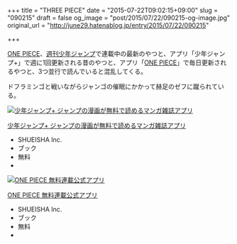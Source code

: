 +++
title = "THREE PIECE"
date = "2015-07-22T09:02:15+09:00"
slug = "090215"
draft = false
og_image = "post/2015/07/22/090215-og-image.jpg"
original_url = "http://june29.hatenablog.jp/entry/2015/07/22/090215"

+++

<p><a class="keyword" href="http://d.hatena.ne.jp/keyword/ONE%20PIECE">ONE PIECE</a>、<a class="keyword" href="http://d.hatena.ne.jp/keyword/%BD%B5%B4%A9%BE%AF%C7%AF%A5%B8%A5%E3%A5%F3%A5%D7">週刊少年ジャンプ</a>で連載中の最新のやつと、アプリ「少年ジャンプ+」で週に1回更新される昔のやつと、アプリ「<a class="keyword" href="http://d.hatena.ne.jp/keyword/ONE%20PIECE">ONE PIECE</a>」で毎日更新されるやつと、3つ並行で読んでいると混乱してくる。</p>

<p>ドフラミンゴと戦いながらジャンゴの催眠にかかって赫足のゼフに蹴られている。</p>

<p></p>
<div class="itunes-embed freezed itunes-kind-software">
<a href="https://itunes.apple.com/jp/app/shao-nianjanpu+-janpuno-man/id875750302?mt=8&amp;uo=4&amp;at=10l8JW&amp;ct=hatenablog" rel="nofollow" target="_blank"><img src="http://cdn.image.st-hatena.com/image/scale/a1ab78c4b4ca02d4cc0b9d406f21f67a97e7f4bd/enlarge=0;height=200;version=1;width=200/http%3A%2F%2Fis4.mzstatic.com%2Fimage%2Fpf%2Fus%2Fr30%2FPurple7%2Fv4%2Fa9%2F90%2F7f%2Fa9907ff5-35d5-a211-5ff9-9006c85360ee%2Fmzl.trpctmtv.jpg" alt="少年ジャンプ+ ジャンプの漫画が無料で読めるマンガ雑誌アプリ" title="少年ジャンプ+ ジャンプの漫画が無料で読めるマンガ雑誌アプリ" class="itunes-embed-image"></a><div class="itunes-embed-info">
<p class="itunes-embed-title"><a href="https://itunes.apple.com/jp/app/shao-nianjanpu+-janpuno-man/id875750302?mt=8&amp;uo=4&amp;at=10l8JW&amp;ct=hatenablog" rel="nofollow" target="_blank">少年ジャンプ+ ジャンプの漫画が無料で読めるマンガ雑誌アプリ</a></p>
<ul>
<li class="itunes-embed-artist">SHUEISHA Inc.</li>
<li class="itunes-embed-genre">ブック</li>
<li class="itunes-embed-price">無料</li>
<li class="itunes-embed-badge"><a href="https://itunes.apple.com/jp/app/shao-nianjanpu+-janpuno-man/id875750302?mt=8&amp;uo=4&amp;at=10l8JW&amp;ct=hatenablog" rel="nofollow" target="_blank"><img src="/images/theme/itunes/itunes-badge-appstore@2x.png" width="60px" height="15px"></a></li>
</ul>
</div>
</div>

<p></p>
<div class="itunes-embed freezed itunes-kind-software">
<a href="https://itunes.apple.com/jp/app/one-piece-wu-liao-lian-zai/id994092849?mt=8&amp;uo=4&amp;at=10l8JW&amp;ct=hatenablog" rel="nofollow" target="_blank"><img src="http://cdn.image.st-hatena.com/image/scale/ec0f8f9b64ea7aced39b3c08fbf4ce8ffe69a3b7/enlarge=0;height=200;version=1;width=200/http%3A%2F%2Fis2.mzstatic.com%2Fimage%2Fpf%2Fus%2Fr30%2FPurple7%2Fv4%2Fee%2Fdc%2Fc0%2Feedcc043-fe66-c3bf-ccd3-444a0f995f40%2Fpr_source.png" alt="ONE PIECE 無料連載公式アプリ" title="ONE PIECE 無料連載公式アプリ" class="itunes-embed-image"></a><div class="itunes-embed-info">
<p class="itunes-embed-title"><a href="https://itunes.apple.com/jp/app/one-piece-wu-liao-lian-zai/id994092849?mt=8&amp;uo=4&amp;at=10l8JW&amp;ct=hatenablog" rel="nofollow" target="_blank">ONE PIECE 無料連載公式アプリ</a></p>
<ul>
<li class="itunes-embed-artist">SHUEISHA Inc.</li>
<li class="itunes-embed-genre">ブック</li>
<li class="itunes-embed-price">無料</li>
<li class="itunes-embed-badge"><a href="https://itunes.apple.com/jp/app/one-piece-wu-liao-lian-zai/id994092849?mt=8&amp;uo=4&amp;at=10l8JW&amp;ct=hatenablog" rel="nofollow" target="_blank"><img src="/images/theme/itunes/itunes-badge-appstore@2x.png" width="60px" height="15px"></a></li>
</ul>
</div>
</div>